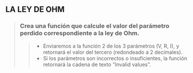 ## LA LEY DE OHM

> ### Crea una función que calcule el valor del parámetro perdido correspondiente a la ley de Ohm.
>> - Enviaremos a la función 2 de los 3 parámetros (V, R, I), y retornará el valor del tercero (redondeado a 2 decimales).
>> - Si los parámetros son incorrectos o insuficientes, la función retornará la cadena de texto "Invalid values".